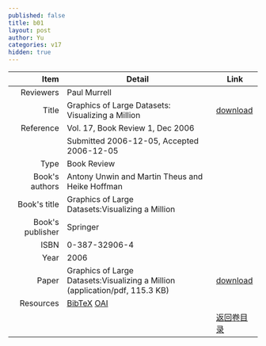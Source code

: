 ```yaml
---
published: false
title: b01
layout: post
author: Yu
categories: v17
hidden: true
---
```


| Item | Detail | Link |
|---:|---|---|
| Reviewers | Paul Murrell| |
| Title |Graphics of Large Datasets: Visualizing a Million | [download](http://www.jstatsoft.org/v17/b01/paper) |
| Reference |Vol. 17, Book Review 1, Dec 2006 | |
| | Submitted 2006-12-05, Accepted 2006-12-05| | 
| Type | Book Review| |
| Book's authors | Antony Unwin and Martin Theus and Heike Hoffman| |
| Book's title | Graphics of Large Datasets:Visualizing a Million| |
| Book's publisher | Springer| |
| ISBN | 0-387-32906-4| |
| Year | 2006| |
| Paper | Graphics of Large Datasets:Visualizing a Million  (application/pdf, 115.3 KB)| [download](http://www.jstatsoft.org/v17/b01/paper) |
| Resources | [BibTeX](http://www.jstatsoft.org/v17/b01/bibtex) [OAI](http://www.jstatsoft.org/oai?verb=GetRecord&identifier=oai.jstatsoft/v17/b01&prefix=oai_dc)| |
| |  | [返回卷目录]({{site.baseurl}}/volume/v17.html) |